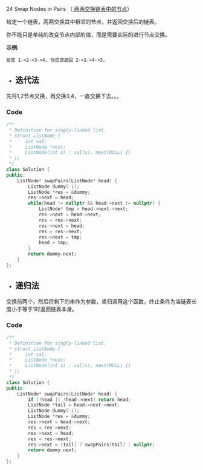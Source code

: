 24 Swap Nodes in Pairs （[ 两两交换链表中的节点](https://leetcode-cn.com/problems/Swap-Nodes-in-Pairs/)）

给定一个链表，两两交换其中相邻的节点，并返回交换后的链表。

你不能只是单纯的改变节点内部的值，而是需要实际的进行节点交换。



**示例:**

```
给定 1->2->3->4, 你应该返回 2->1->4->3.
```

- ## 迭代法

先将1,2节点交换，再交换3,4，一直交换下去。。。

### Code

```C++
/**
 * Definition for singly-linked list.
 * struct ListNode {
 *     int val;
 *     ListNode *next;
 *     ListNode(int x) : val(x), next(NULL) {}
 * };
 */
class Solution {
public:
    ListNode* swapPairs(ListNode* head) {
        ListNode dummy(-1);
        ListNode *res = &dummy;
        res->next = head;
        while(head != nullptr && head->next != nullptr) {
            ListNode* tmp = head->next->next;
            res->next = head->next;
            res = res->next;
            res->next = head;
            res = res->next;
            res->next = tmp;
            head = tmp;
        }
        return dummy.next;
    }
};
```

- ## 递归法

交换前两个，然后将剩下的串作为参数，递归调用这个函数，终止条件为当链表长度小于等于1时返回链表本身。

### Code

```C++
/**
 * Definition for singly-linked list.
 * struct ListNode {
 *     int val;
 *     ListNode *next;
 *     ListNode(int x) : val(x), next(NULL) {}
 * };
 */
class Solution {
public:
    ListNode* swapPairs(ListNode* head) {
        if (!head || !head->next) return head;
        ListNode *tail = head->next->next;
        ListNode dummy(-1);
        ListNode *res = &dummy;
        res->next = head->next;
        res = res->next;
        res->next = head;
        res = res->next;
        res->next = (tail) ? swapPairs(tail) : nullptr;
        return dummy.next;
    }
};
```







